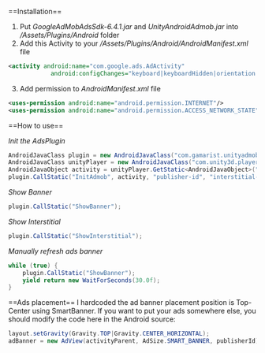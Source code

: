 ==Installation==
1. Put *GoogleAdMobAdsSdk-6.4.1.jar* and *UnityAndroidAdmob.jar* into */Assets/Plugins/Android* folder
2. Add this Activity to your */Assets/Plugins/Android/AndroidManifest.xml* file
```xml
<activity android:name="com.google.ads.AdActivity"
            android:configChanges="keyboard|keyboardHidden|orientation|screenLayout|uiMode|screenSize|smallestScreenSize"/>
```
3. Add permission to *AndroidManifest.xml* file
```xml
<uses-permission android:name="android.permission.INTERNET"/>
<uses-permission android:name="android.permission.ACCESS_NETWORK_STATE"/>
```	
==How to use==

*Init the AdsPlugin*
```csharp
AndroidJavaClass plugin = new AndroidJavaClass("com.gamarist.unityadmob.AdsPlugin");
AndroidJavaClass unityPlayer = new AndroidJavaClass("com.unity3d.player.UnityPlayer");
AndroidJavaObject activity = unityPlayer.GetStatic<AndroidJavaObject>("currentActivity");
plugin.CallStatic("InitAdmob", activity, "publisher-id", "interstitial-publisher-id");
```

*Show Banner*
```csharp
plugin.CallStatic("ShowBanner");
```

*Show Interstitial*
```csharp
plugin.CallStatic("ShowInterstitial");
```

*Manually refresh ads banner*
```csharp
while (true) {
	plugin.CallStatic("ShowBanner");
	yield return new WaitForSeconds(30.0f);
}
```

==Ads placement==
I hardcoded the ad banner placement position is Top-Center using SmartBanner. If you want to put your ads somewhere else, you should modify the code here in the Android source:
```csharp
layout.setGravity(Gravity.TOP|Gravity.CENTER_HORIZONTAL);
adBanner = new AdView(activityParent, AdSize.SMART_BANNER, publisherId);
```
